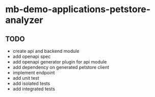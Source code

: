 # mb-demo-applications-petstore-analyzer

## TODO
- create api and backend module
- add openapi spec
- add openapi generator plugin for api module
- add dependency on generated petstore client
- implement endpoint
- add unit test
- add isolated tests
- add integrated tests